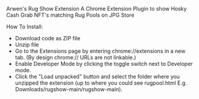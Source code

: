 Arwen's Rug Show Extension
A Chrome Extension Plugin to show Hosky Cash Grab NFT's matching Rug Pools on JPG Store

How To Install:
- Download code as ZIP file
- Unzip file
- Go to the Extensions page by entering chrome://extensions in a new tab. (By design chrome:// URLs are not linkable.)
- Enable Developer Mode by clicking the toggle switch next to Developer mode.
- Click the "Load unpacked" button and select the folder where you unzipped the extension (up to where you could see rugpool.html E.g. Downloads/rugshow-main/rugshow-main).
 
